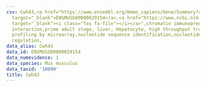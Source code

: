 ```yaml
---
csv: Cwh43,<a href="https://www.ensembl.org/Homo_sapiens/Gene/Summary?db=core;g=ENSMUSG00000029154"
  target="_blank">ENSMUSG00000029154</a>,<a href="https://www.ncbi.nlm.nih.gov/pubmed/23834426"
  target="_blank"><i class="fas fa-file"></i></a>",chromatin immunoprecipitation assay,direct
  interaction,prime adult stage, liver, Hepatocyte, high throughput transcription
  profiling by microarray,nucleotide sequence identification,nucleotide sequence identification,transcriptional
  regulation,
data_alias: Cwh43
data_id: ENSMUSG00000029154
data_numevidence: 1
data_species: Mus musculus
data_taxid: '10090'
title: Cwh43
---
```

